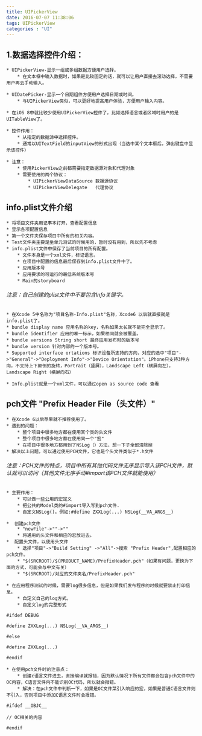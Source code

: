 ```yaml
---
title: UIPickerView
date: 2016-07-07 11:38:06
tags: UIPickerView
categories : "UI"
---
```


## 1.数据选择控件介绍：
    * UIPickerView-显示一组或多组数据方便用户选择。
        * 在文本框中输入数据时，如果是比较固定的话，就可以让用户直接去滚动选择，不需要用户再去手动输入。

    * UIDatePicker-显示一个日期组件方便用户选择日期或时间。
        * 与UIPickerView类似，可以更好地提高用户体验，方便用户输入内容。

    * 在iOS 8中就比较少使用UIPickerView控件了。比如选择语言或者区域时用户的是UITableView了。

    * 控件作用：
        * 从指定的数据源中选择控件。
        * 通常以UITextField的inputView的形式出现（当选中某个文本框后，弹出键盘中显示该控件）

    * 注意：
        * 使用PickerView之前都需要指定数据源对象和代理对象
        * 需要使用的两个协议：
            * UIPickerViewDataSource 数据源协议
            * UIPickerViewDelegate   代理协议


## info.plist文件介绍
    * 将项目文件夹用记事本打开，查看配置信息
    * 显示各项配置信息
    * 第一个文件夹保存项目中所有的相关内容。
    * Test文件夹主要是坐单元测试的时候用的，暂时没有用到，所以先不考虑
    * info.plist文件中保存了当前项目的所有配置。
        * 文件本身是一个xml文件，标记语言。
        * 在项目中配置的信息最后保存到info.plist文件中了。
        * 应用版本号
        * 应用要求的可运行的最低系统版本号
        * Main的storyboard

######  注意：自己创建的plist文件中不要包含Info关键字。

    * 在Xcode 5中名称为"项目名称-Info.plist"名称，Xcode6 以后就直接就是info.plist了。
    * bundle display name 应用名称的key，名称如果太长就不能完全显示了。
    * bundle identifier 应用的唯一标示，如果相同就会被覆盖。
    * bundle versions String short 最终应用发布时的版本号
    * bundle version 针对内部的一个版本号。
    * Supported interface ortations 标识设备所支持的方向，对应的选中"项目"->"General"->"Deployment Info"->"Device Orientation"。iPhone只支持3种方向，不支持上下颠倒的旋转，Portrait（竖屏），Landscape Left（横屏向左），Landscape Right（横屏向右）

    * Info.plist就是一个xml文件，可以通过open as source code 查看

## pch文件 "Prefix Header File（头文件）"
    * 在Xcode 6以后苹果就不推荐使用了。
    * 遇到的问题：
        * 整个项目中很多地方都在使用某个类的头文件
        * 整个项目中很多地方都在使用同一个"宏"
        * 在项目中很多地方都用到了NSLog（）方法，想一下子全部清除掉
    * 解决以上问题，可以通过使用PCH文件，它也是个头文件类似于*.h文件
###### 注意：PCH文件的特点，项目中所有其他代码文件无序显示导入该PCH文件，默认就可以访问（其他文件无序手动#import该PCH文件就能使用）

    * 主要作用：
        * 可以做一些公用的宏定义
        * 把公共的Model类的#import导入写到pch文件.
        * 自定义NSLog()。例如:#define ZXXLog(...) NSLog(__VA_ARGS__)

    *  创建pch文件
        * "newFile"->""->""
        * 将通用的头文件和相应的宏放进去。
    *  配置头文件，以使用头文件
        * 选择"项目"->"Build Setting" ->"All"->搜索 "Prefix Header",配置相应的pch文件。
        * "$(SRCROOT)/$(PRODUCT_NAME)/PrefixHeader.pch"（如果有问题，更换为下面的方式，可能会与中文有关）
        * "$(SRCROOT)/对应的文件夹名/PrefixHeader.pch"

    * 在应用程序测试的时候，需要log很多信息，但是如果我们发布程序的时候就要禁止打印信息。
        * 自定义自己的log方式。
        * 自定义log的完整形式
```objc
#ifdef DEBUG

#define ZXXLog(...) NSLog(__VA_ARGS__)

#else

#define ZXXLog(...)

#endif
```

    * 在使用pch文件时的注意点：
        * 创建c语言文件进去，直接编译就报错，因为默认情况下所有文件都会包含pch文件中的OC内容，C语言文件内不能识别OC代码，所以就会报错。
        * 解决：在pch文件中判断一下，如果是OC文件菜引入响应的宏，如果是普通C语言文件则不引入，否则项目中添加C语言文件时会报错。

```objc
#ifdef __OBJC__

// OC相关的内容

#endif
```


